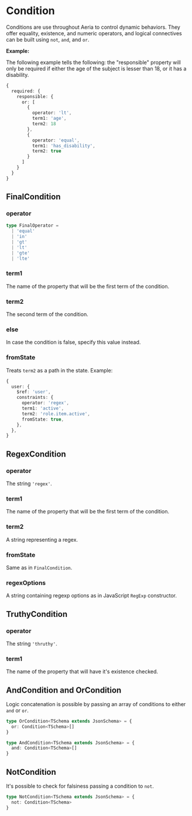 # Condition

Conditions are use throughout Aeria to control dynamic behaviors.
They offer equality, existence, and numeric operators, and logical connectives can be built using `not`, `and`, and `or`.

**Example:**

The following example tells the following: the "responsible" property will only be required if either the age of the subject is lesser than 18, or it has a disability.

```typescript
{
  required: {
    responsible: {
      or: [
        {
          operator: 'lt',
          term1: 'age',
          term2: 18
        },
        {
          operator: 'equal',
          term1: 'has_disability',
          term2: true
        }
      ]
    }
  }
}
```

## FinalCondition

### operator <Badge type="tip" text="FinalOperator" />

```typescript
type FinalOperator =
  | 'equal'
  | 'in'
  | 'gt'
  | 'lt'
  | 'gte'
  | 'lte'
```

### term1 <Badge type="tip" text="PropertiesWithId<TSchema>" />

The name of the property that will be the first term of the condition.

### term2 <Badge type="tip" text="any" />

The second term of the condition.

### else <Badge type="tip" text="any?" />

In case the condition is false, specify this value instead.

### fromState <Badge type="tip" text="boolean?" />

Treats `term2` as a path in the state. Example:

```typescript
{
  user: {
    $ref: 'user',
    constraints: {
      operator: 'regex',
      term1: 'active',
      term2: 'role.item.active',
      fromState: true,
    },
  },
}
```


## RegexCondition

### operator <Badge type="tip" text="'regex'" />

The string `'regex'`.

### term1 <Badge type="tip" text="PropertiesWithId<TSchema>" />

The name of the property that will be the first term of the condition.

### term2 <Badge type="tip" text="any" />

A string representing a regex.

### fromState <Badge type="tip" text="boolean?" />

Same as in `FinalCondition`.

### regexOptions <Badge type="tip" text="string?" />

A string containing regexp options as in JavaScript `RegExp` constructor.


## TruthyCondition

### operator <Badge type="tip" text="'truthy'" />

The string `'thruthy'`.

### term1 <Badge type="tip" text="PropertiesWithId<TSchema>" />

The name of the property that will have it's existence checked.


## AndCondition and OrCondition

Logic concatenation is possible by passing an array of conditions to either `and` or `or`.

```typescript
type OrCondition<TSchema extends JsonSchema> = {
  or: Condition<TSchema>[]
}

type AndCondition<TSchema extends JsonSchema> = {
  and: Condition<TSchema>[]
}
```

## NotCondition

It's possible to check for falsiness passing a condition to `not`.

```typescript
type NotCondition<TSchema extends JsonSchema> = {
  not: Condition<TSchema>
}
```
